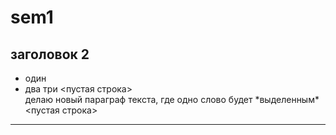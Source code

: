 # sem1
## заголовок 2

* один
* два три
 <пустая строка>  
 делаю новый параграф текста, где одно слово будет \*выделенным\* 
  <пустая строка>  
***
